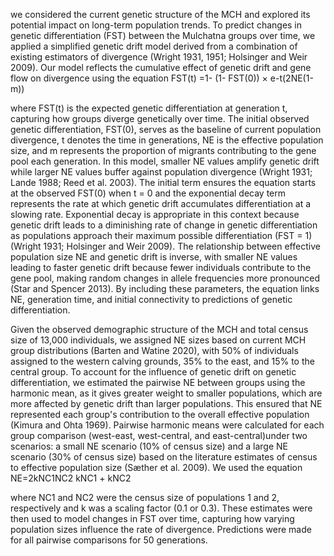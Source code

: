 we considered the current genetic structure of the MCH and explored its potential impact on long-term population trends. To predict changes in genetic differentiation (FST) between the Mulchatna groups over time, we applied a simplified genetic drift model derived from a combination of existing estimators of divergence (Wright 1931, 1951; Holsinger and Weir 2009). Our model reflects the cumulative effect of genetic drift and gene flow on divergence using the equation
FST(t) =1- (1- FST(0)) × e-t(2NE(1-m))

where FST​(t) is the expected genetic differentiation at generation t, capturing how groups diverge genetically over time. The initial observed genetic differentiation, FST(0), serves as the baseline of current population divergence, t denotes the time in generations, NE is the effective population size, and m represents the proportion of migrants contributing to the gene pool each generation. In this model, smaller NE values amplify genetic drift while larger NE values buffer against population divergence (Wright 1931; Lande 1988; Reed et al. 2003). The initial term ensures the equation starts at the observed FST(0) when t = 0 and the exponential decay term represents the rate at which genetic drift accumulates differentiation at a slowing rate. Exponential decay is appropriate in this context because genetic drift leads to a diminishing rate of change in genetic differentiation as populations approach their maximum possible differentiation (FST = 1) (Wright 1931; Holsinger and Weir 2009). The relationship between effective population size NE and genetic drift is inverse, with smaller NE values leading to faster genetic drift because fewer individuals contribute to the gene pool, making random changes in allele frequencies more pronounced (Star and Spencer 2013). By including these parameters, the equation links NE, generation time, and initial connectivity to predictions of genetic differentiation. 

Given the observed demographic structure of the MCH and total census size of 13,000 individuals, we assigned NE sizes based on current MCH group distributions (Barten and Watine 2020), with 50% of individuals assigned to the western calving grounds, 35% to the east, and 15% to the central group. To account for the influence of genetic drift on genetic differentiation, we estimated the pairwise NE between groups using the harmonic mean, as it gives greater weight to smaller populations, which are more affected by genetic drift than larger populations. This ensured that NE represented each group's contribution to the overall effective population (Kimura and Ohta 1969). Pairwise harmonic means were calculated for each group comparison (west-east, west-central, and east-central)under two scenarios: a small NE scenario (10% of census size) and a large NE scenario (30% of census size) based on the literature estimates of census to effective population size (Sæther et al. 2009). We used the equation
NE=2kNC1NC2 kNC1 + kNC2 

where NC1 and NC2 were the census size of populations 1 and 2, respectively and k was a scaling factor (0.1 or 0.3). These estimates were then used to model changes in FST​ over time, capturing how varying population sizes influence the rate of divergence. Predictions were made for all pairwise comparisons for 50 generations.  
